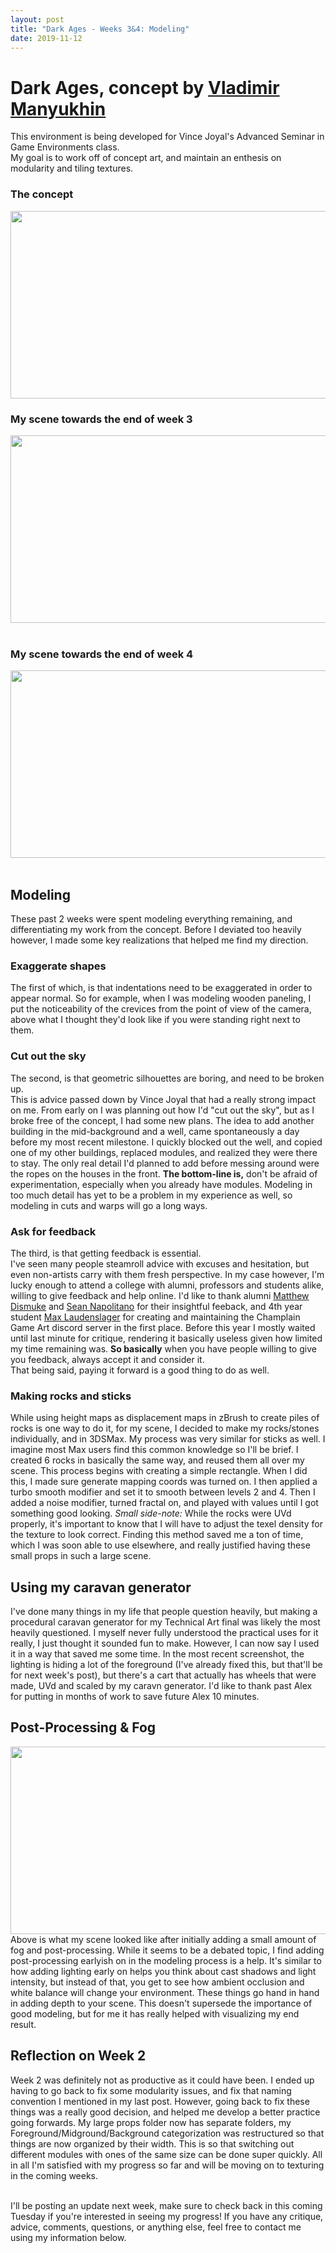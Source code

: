 ```yaml
---
layout: post
title: "Dark Ages - Weeks 3&4: Modeling"
date: 2019-11-12
---
```


Dark Ages, concept by [Vladimir Manyukhin](https://www.artstation.com/artwork/5yKeO)
===============

This environment is being developed for Vince Joyal's Advanced Seminar in Game Environments class.<br/>
My goal is to work off of concept art, and maintain an enthesis on modularity and tiling textures.<br/>
### The concept
<img src="https://cdnb.artstation.com/p/assets/images/images/011/268/535/large/vladimir-manyukhin-dark-ages.jpg?1528716831" width="546" height="300" /><br/>
### My scene towards the end of week 3
<img src="https://i.imgur.com/kWoDASn.png" width="546" height="300" /><br/>
<br/>
### My scene towards the end of week 4
<img src="https://i.imgur.com/FEIuDvp.png" width="546" height="300" /><br/>
<br/>


## Modeling
These past 2 weeks were spent modeling everything remaining, and differentiating my work from the concept. 
Before I deviated too heavily however, I made some key realizations that helped me find my direction. 

### Exaggerate shapes
The first of which, is that indentations need to be exaggerated in order to appear normal. 
So for example, when I was modeling wooden paneling, I put the noticeability of the crevices from the point of view of the camera, 
above what I thought they'd look like if you were standing right next to them.
<br/>

### Cut out the sky
The second, is that geometric silhouettes are boring, and need to be broken up.<br/>
This is advice passed down by Vince Joyal that had a really strong impact on me. 
From early on I was planning out how I'd "cut out the sky", but as I broke free of the concept, I had some new plans. 
The idea to add another building in the mid-background and a well, came spontaneously a day before my most recent milestone. 
I quickly blocked out the well, and copied one of my other buildings, replaced modules, and realized they were there to stay. 
The only real detail I'd planned to add before messing around were the ropes on the houses in the front. 
**The bottom-line is,** don't be afraid of experimentation, especially when you already have modules.
Modeling in too much detail has yet to be a problem in my experience as well, so modeling in cuts and warps will go a long ways.

### Ask for feedback
The third, is that getting feedback is essential.<br/>
I've seen many people steamroll advice with excuses and hesitation, but even non-artists carry with them fresh perspective. 
In my case however, I'm lucky enough to attend a college with alumni, professors and students alike, willing to give feedback and help online. 
I'd like to thank alumni [Matthew Dismuke](https://www.artstation.com/mattd) and [Sean Napolitano](https://www.artstation.com/sean_napolitano) for their insightful feeback, 
and 4th year student [Max Laudenslager](https://www.artstation.com/artwork/xzy8WE) for creating and maintaining the Champlain Game Art discord server in the first place. 
Before this year I mostly waited until last minute for critique, rendering it basically useless given how limited my time remaining was. 
**So basically** when you have people willing to give you feedback, 
always accept it and consider it.<br/>
That being said, paying it forward is a good thing to do as well. 
<br/>

### Making rocks and sticks
While using height maps as displacement maps in zBrush to create piles of rocks is one way to do it, for my scene, I decided to make my rocks/stones individually, and in 3DSMax. 
My process was very similar for sticks as well. I imagine most Max users find this common knowledge so I'll be brief. 
I created 6 rocks in basically the same way, and reused them all over my scene. This process begins with creating a simple rectangle. 
When I did this, I made sure generate mapping coords was turned on. I then applied a turbo smooth modifier and set it to smooth between levels 2 and 4. 
Then I added a noise modifier, turned fractal on, and played with values until I got something good looking. 
*Small side-note:* While the rocks were UVd properly, it's important to know that I will have to adjust the texel density for the texture to look correct. 
Finding this method saved me a ton of time, which I was soon able to use elsewhere, and really justified having these small props in such a large scene. 
<br/>

## Using my caravan generator
I've done many things in my life that people question heavily, but making a procedural caravan generator for my Technical Art final was likely the most heavily questioned. 
I myself never fully understood the practical uses for it really, I just thought it sounded fun to make. However, I can now say I used it in a way that saved me some time. 
In the most recent screenshot, the lighting is hiding a lot of the foreground (I've already fixed this, but that'll be for next week's post), 
but there's a cart that actually has wheels that were made, UVd and scaled by my caravn generator. 
I'd like to thank past Alex for putting in months of work to save future Alex 10 minutes. 
<br/>


## Post-Processing & Fog
<img src="https://i.imgur.com/kWoDASn.png" width="546" height="300" />
Above is what my scene looked like after initially adding a small amount of fog and post-processing. 
While it seems to be a debated topic, I find adding post-processing earlyish on in the modeling process is a help. 
It's similar to how adding lighting early on helps you think about cast shadows and light intensity, 
but instead of that, you get to see how ambient occlusion and white balance will change your environment. 
These things go hand in hand in adding depth to your scene. 
This doesn't supersede the importance of good modeling, but for me it has really helped with visualizing my end result. 
<br/>

## Reflection on Week 2
Week 2 was definitely not as productive as it could have been. I ended up having to go back to fix some modularity issues, and fix that naming convention I mentioned in my last post. 
However, going back to fix these things was a really good decision, and helped me develop a better practice going forwards. My large props folder now has separate folders, 
my Foreground/Midground/Background categorization was restructured so that things are now organized by their width. This is so that switching out different modules 
with ones of the same size can be done super quickly. All in all I'm satisfied with my progress so far and will be moving on to texturing in the coming weeks.

<br/>
I'll be posting an update next week, make sure to check back in this coming Tuesday if you're interested in seeing my progress! 
If you have any critique, advice, comments, questions, or anything else, feel free to contact me using my information below.<br/>
<br/> 

